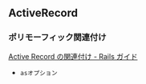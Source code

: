 ## ActiveRecord
### ポリモーフィック関連付け
[Active Record の関連付け - Rails ガイド](https://railsguides.jp/association_basics.html)

- `asオプション`
